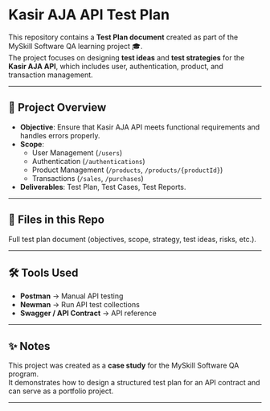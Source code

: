 # Kasir AJA API Test Plan

This repository contains a **Test Plan document** created as part of the MySkill Software QA learning project 🎓.  
The project focuses on designing **test ideas** and **test strategies** for the **Kasir AJA API**, which includes user, authentication, product, and transaction management.

---

## 📖 Project Overview
- **Objective**: Ensure that Kasir AJA API meets functional requirements and handles errors properly.  
- **Scope**:  
  - User Management (`/users`)  
  - Authentication (`/authentications`)  
  - Product Management (`/products`, `/products/{productId}`)  
  - Transactions (`/sales`, `/purchases`)  
- **Deliverables**: Test Plan, Test Cases, Test Reports.  

---

## 📂 Files in this Repo
Full test plan document (objectives, scope, strategy, test ideas, risks, etc.).  

---

## 🛠 Tools Used
- **Postman** → Manual API testing  
- **Newman** → Run API test collections  
- **Swagger / API Contract** → API reference  

---

## ✨ Notes
This project was created as a **case study** for the MySkill Software QA program.  
It demonstrates how to design a structured test plan for an API contract and can serve as a portfolio project.  

---

